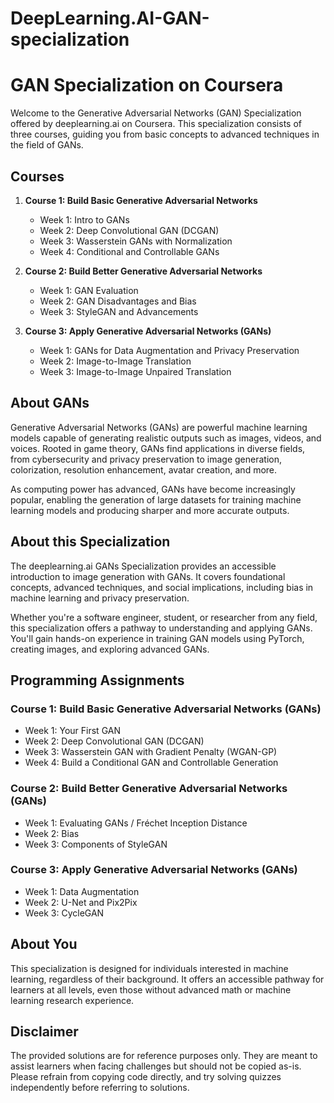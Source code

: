 # DeepLearning.AI-GAN-specialization
# GAN Specialization on Coursera

Welcome to the Generative Adversarial Networks (GAN) Specialization offered by deeplearning.ai on Coursera. This specialization consists of three courses, guiding you from basic concepts to advanced techniques in the field of GANs.

## Courses

1. **Course 1: Build Basic Generative Adversarial Networks**
   - Week 1: Intro to GANs
   - Week 2: Deep Convolutional GAN (DCGAN)
   - Week 3: Wasserstein GANs with Normalization
   - Week 4: Conditional and Controllable GANs

2. **Course 2: Build Better Generative Adversarial Networks**
   - Week 1: GAN Evaluation
   - Week 2: GAN Disadvantages and Bias
   - Week 3: StyleGAN and Advancements

3. **Course 3: Apply Generative Adversarial Networks (GANs)**
   - Week 1: GANs for Data Augmentation and Privacy Preservation
   - Week 2: Image-to-Image Translation
   - Week 3: Image-to-Image Unpaired Translation

## About GANs

Generative Adversarial Networks (GANs) are powerful machine learning models capable of generating realistic outputs such as images, videos, and voices. Rooted in game theory, GANs find applications in diverse fields, from cybersecurity and privacy preservation to image generation, colorization, resolution enhancement, avatar creation, and more.

As computing power has advanced, GANs have become increasingly popular, enabling the generation of large datasets for training machine learning models and producing sharper and more accurate outputs.

## About this Specialization

The deeplearning.ai GANs Specialization provides an accessible introduction to image generation with GANs. It covers foundational concepts, advanced techniques, and social implications, including bias in machine learning and privacy preservation.

Whether you're a software engineer, student, or researcher from any field, this specialization offers a pathway to understanding and applying GANs. You'll gain hands-on experience in training GAN models using PyTorch, creating images, and exploring advanced GANs.

## Programming Assignments

### Course 1: Build Basic Generative Adversarial Networks (GANs)

- Week 1: Your First GAN
- Week 2: Deep Convolutional GAN (DCGAN)
- Week 3: Wasserstein GAN with Gradient Penalty (WGAN-GP)
- Week 4: Build a Conditional GAN and Controllable Generation

### Course 2: Build Better Generative Adversarial Networks (GANs)

- Week 1: Evaluating GANs / Fréchet Inception Distance
- Week 2: Bias
- Week 3: Components of StyleGAN

### Course 3: Apply Generative Adversarial Networks (GANs)

- Week 1: Data Augmentation
- Week 2: U-Net and Pix2Pix
- Week 3: CycleGAN

## About You

This specialization is designed for individuals interested in machine learning, regardless of their background. It offers an accessible pathway for learners at all levels, even those without advanced math or machine learning research experience.

## Disclaimer

The provided solutions are for reference purposes only. They are meant to assist learners when facing challenges but should not be copied as-is. Please refrain from copying code directly, and try solving quizzes independently before referring to solutions.
